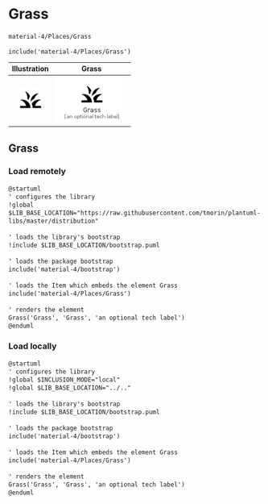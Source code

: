 # Grass


```text
material-4/Places/Grass
```

```text
include('material-4/Places/Grass')
```



| Illustration | Grass |
| :---: | :---: |
| ![illustration for Illustration](../../material-4/Places/Grass.png) | ![illustration for Grass](../../material-4/Places/Grass.Local.png) |




## Grass

### Load remotely
```plantuml
@startuml
' configures the library
!global $LIB_BASE_LOCATION="https://raw.githubusercontent.com/tmorin/plantuml-libs/master/distribution"

' loads the library's bootstrap
!include $LIB_BASE_LOCATION/bootstrap.puml

' loads the package bootstrap
include('material-4/bootstrap')

' loads the Item which embeds the element Grass
include('material-4/Places/Grass')

' renders the element
Grass('Grass', 'Grass', 'an optional tech label')
@enduml
```

### Load locally
```plantuml
@startuml
' configures the library
!global $INCLUSION_MODE="local"
!global $LIB_BASE_LOCATION="../.."

' loads the library's bootstrap
!include $LIB_BASE_LOCATION/bootstrap.puml

' loads the package bootstrap
include('material-4/bootstrap')

' loads the Item which embeds the element Grass
include('material-4/Places/Grass')

' renders the element
Grass('Grass', 'Grass', 'an optional tech label')
@enduml
```


